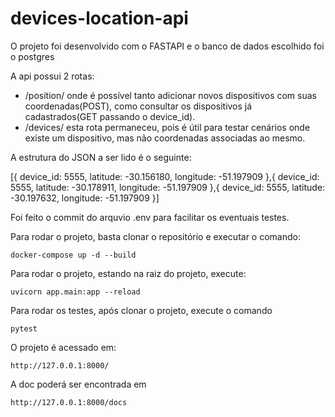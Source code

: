 # devices-location-api


O projeto foi desenvolvido com o FASTAPI e o banco de dados escolhido foi o postgres 

A api possui 2 rotas:
  - /position/ onde é possível tanto adicionar novos dispositivos com suas coordenadas(POST), como consultar os dispositivos já cadastrados(GET passando o device_id).
  - /devices/ esta rota permaneceu, pois é útil para testar cenários onde existe um dispositivo, mas não coordenadas associadas ao mesmo.
  
  
A estrutura do JSON a ser lido é o seguinte:

  [{
    device_id: 5555,
    latitude: -30.156180,
    longitude: -51.197909
    },{
    device_id: 5555,
    latitude: -30.178911,
    longitude: -51.197909
    },{
    device_id: 5555,
    latitude: -30.197632,
    longitude: -51.197909
    }]



Foi feito o commit do arquvio .env para facilitar os eventuais testes.

Para rodar o projeto, basta clonar o repositório e executar o comando:

```
docker-compose up -d --build
```

Para rodar o projeto, estando na raiz do projeto, execute:

```
uvicorn app.main:app --reload
```

Para rodar os testes, após clonar o projeto, execute o comando

```
pytest
```

O projeto é acessado em: 

```
http://127.0.0.1:8000/
```

A doc poderá ser encontrada em 

```
http://127.0.0.1:8000/docs
```


